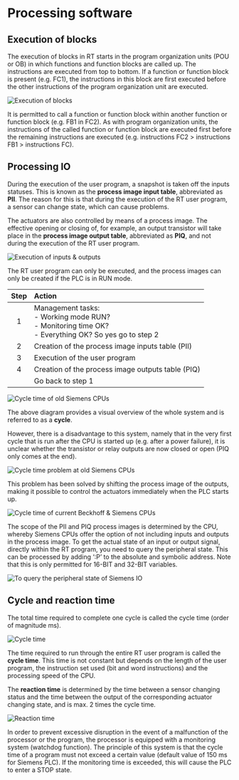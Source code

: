 # Processing software
## Execution of blocks

The execution of blocks in RT starts in the program organization units (POU or OB) in which functions and function blocks are called up. The instructions are executed from top to bottom.
If a function or function block is present (e.g. FC1), the instructions in this block are first executed before the other instructions of the program organization unit are executed.

![Execution of blocks](/images/execution_blocks.png "Execution of blocks") 

It is permitted to call a function or function block within another function or function block (e.g. FB1 in FC2). 
As with program organization units, the instructions of the called function or function block are executed first before the remaining instructions are executed (e.g. instructions FC2 > instructions FB1 > instructions FC).

## Processing IO

During the execution of the user program, a snapshot is taken off the inputs statuses. This is known as the **process image input table**, abbreviated as **PII**. The reason for this is that during the execution of the RT user program, a sensor can change state, which can cause problems. 

The actuators are also controlled by means of a process image. The effective opening or closing of, for example, an output transistor will take place in the **process image output table**, abbreviated as **PIQ**, and not during the execution of the RT user program.

![Execution of inputs & outputs](/images/execution_io.png "Execution of inputs & outputs") 

The RT user program can only be executed, and the process images can only be created if the PLC is in RUN mode.

| Step   | Action                      |
|:------:|:----------------------------|
| 1      | Management tasks:<br> -   Working mode RUN? <br> -   Monitoring time OK? <br> -   Everything OK? So yes go to step 2 |
| 2      | Creation of the process image inputs table (PII)  |
| 3      | Execution of the user program                     |
| 4      | Creation of the process image outputs table (PIQ) |
|        | Go back to step 1                                 |

![Cycle time of old Siemens CPUs](/images/cycle_time_old_cpu.png "Cycle time of old Siemens CPUs") 

The above diagram provides a visual overview of the whole system and is referred to as a **cycle**. 

However, there is a disadvantage to this system, namely that in the very first cycle that is run after the CPU is started up (e.g. after a power failure), it is unclear whether the transistor or relay outputs are now closed or open (PIQ only comes at the end).

![Cycle time problem at old Siemens CPUs](/images/cycle_time_old_pf.png "Cycle time problem at old Siemens CPUs") 

This problem has been solved by shifting the process image of the outputs, making it possible to control the actuators immediately when the PLC starts up.

![Cycle time of current Beckhoff & Siemens CPUs](/images/cycle_time_new_cpu.png "Cycle time of current Beckhoff & Siemens CPUs") 

The scope of the PII and PIQ process images is determined by the CPU, whereby Siemens CPUs offer the option of not including inputs and outputs in the process image. To get the actual state of an input or output signal, directly within the RT program, you need to query the peripheral state. This can be processed by adding ‘:P’ to the absolute and symbolic address. Note that this is only permitted for 16-BIT and 32-BIT variables.

![To query the peripheral state of Siemens IO](/images/peripheral.png "To query the peripheral state of Siemens IO") 

## Cycle and reaction time

The total time required to complete one cycle is called the cycle time (order of magnitude ms).

![Cycle time](/images/cycle_time.png "Cycle time") 

The time required to run through the entire RT user program is called the **cycle time**. 
This time is not constant but depends on the length of the user program, the instruction set used (bit and word instructions) and the processing speed of the CPU. 

The **reaction time** is determined by the time between a sensor changing status and the time between the output of the corresponding actuator changing state, and is max. 2 times the cycle time.

![Reaction time](/images/reaction_time.png "Reaction time") 

In order to prevent excessive disruption in the event of a malfunction of the processor or the program, the processor is equipped with a monitoring system (watchdog function). The principle of this system is that the cycle time of a program must not exceed a certain value (default value of 150 ms for Siemens PLC). If the monitoring time is exceeded, this will cause the PLC to enter a STOP state.